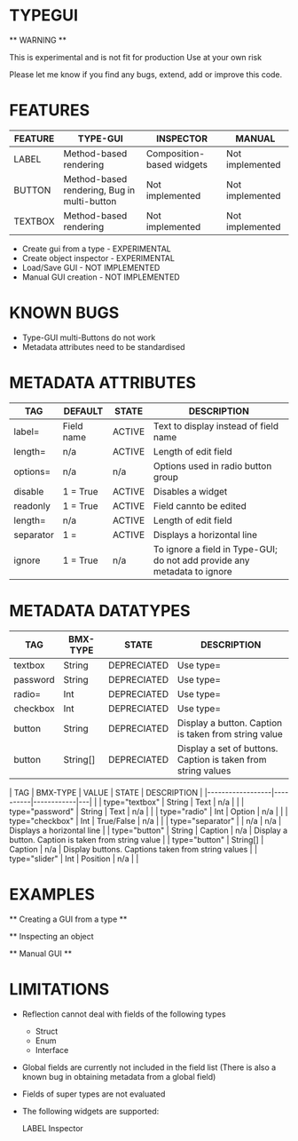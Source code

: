 # TYPEGUI

** WARNING **

This is experimental and is not fit for production
Use at your own risk

Please let me know if you find any bugs, extend, add or improve this code.

# FEATURES

| FEATURE | TYPE-GUI | INSPECTOR | MANUAL |
|---------|----------|-----------|--------|
| LABEL   | Method-based rendering | Composition-based widgets | Not implemented |
| BUTTON  | Method-based rendering, Bug in multi-button | Not implemented  | Not implemented |
| TEXTBOX | Method-based rendering | Not implemented  | Not implemented |

* Create gui from a type - EXPERIMENTAL
* Create object inspector - EXPERIMENTAL
* Load/Save GUI - NOT IMPLEMENTED
* Manual GUI creation - NOT IMPLEMENTED

# KNOWN BUGS
* Type-GUI multi-Buttons do not work
* Metadata attributes need to be standardised 

# METADATA ATTRIBUTES

| TAG       | DEFAULT    | STATE       | DESCRIPTION |
|-----------|------------|-------------|---|
| label=    | Field name | ACTIVE      | Text to display instead of field name |
| length=   | n/a        | ACTIVE      | Length of edit field |
| options=  | n/a        | n/a         | Options used in radio button group |
| disable   | 1 = True   | ACTIVE      | Disables a widget |
| readonly  | 1 = True   | ACTIVE      | Field cannto be edited |
| length=   | n/a        | ACTIVE      | Length of edit field |
| separator | 1 =        | ACTIVE      | Displays a horizontal line |
| ignore    | 1 = True   | n/a         | To ignore a field in Type-GUI; do not add provide any metadata to ignore |

# METADATA DATATYPES

| TAG       | BMX-TYPE | STATE       | DESCRIPTION |
|-----------|----------|-------------|---|
| textbox   | String   | DEPRECIATED | Use type= | 
| password  | String   | DEPRECIATED | Use type= |
| radio=    | Int      | DEPRECIATED | Use type= | Options found in meta options=
| checkbox  | Int      | DEPRECIATED | Use type= |
| button    | String   | DEPRECIATED | Display a button. Caption is taken from string value |
| button    | String[] | DEPRECIATED | Display a set of buttons. Caption is taken from string values |

| TAG              | BMX-TYPE | VALUE      | STATE  | DESCRIPTION |
|------------------|----------|------------|---| |
| type="textbox"   | String   | Text       | n/a | | 
| type="password"  | String   | Text       | n/a |  |
| type="radio"     | Int      | Option     | n/a | |
| type="checkbox"  | Int      | True/False | n/a | |
| type="separator" |          | n/a        | n/a | Displays a horizontal line |
| type="button"    | String   | Caption    | n/a | Display a button. Caption is taken from string value |
| type="button"    | String[] | Caption    | n/a | Display buttons. Captions taken from string values |
| type="slider"    | Int      | Position   | n/a | |

# EXAMPLES

** Creating a GUI from a type **
<example required>

** Inspecting an object
<example required>

** Manual GUI **
<example required>

# LIMITATIONS

* Reflection cannot deal with fields of the following types
    - Struct
    - Enum
    - Interface

* Global fields are currently not included in the field list
    (There is also a known bug in obtaining metadata from a global field)

* Fields of super types are not evaluated

* The following widgets are supported:

    LABEL       Inspector
